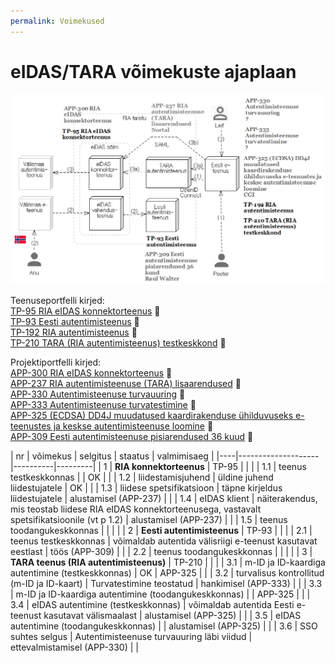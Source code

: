 ```yaml
---
permalink: Voimekused
---
```


# eIDAS/TARA võimekuste ajaplaan

<img src='img/PLAAN-1.PNG' style='width: 800px;'>

Teenuseportfelli kirjed:<br>
[TP-95 RIA eIDAS konnektorteenus](https://jira.ria.ee/projects/TP/issues/TP-95) &#128273;<br>
[TP-93 Eesti autentimisteenus](https://jira.ria.ee/projects/TP/issues/TP-93) &#128273;<br>
[TP-192 RIA autentimisteenus](https://jira.ria.ee/projects/TP/issues/TP-192) &#128273;<br>
[TP-210 TARA (RIA autentimisteenus) testkeskkond](https://jira.ria.ee/projects/TP/issues/TP-210) &#128273;<br>

Projektiportfelli kirjed:<br>
[APP-300 RIA eIDAS konnektorteenus](https://jira.ria.ee/browse/APP-300) &#128273;<br>
[APP-237 RIA autentimisteenuse (TARA) lisaarendused](https://jira.ria.ee/browse/APP-237) &#128273;<br>
[APP-330  Autentimisteenuse turvauuring](https://jira.ria.ee/browse/APP-330) &#128273;<br>
[APP-333 Autentimisteenuse turvatestimine](https://jira.ria.ee/browse/APP-333) &#128273;<br>
[APP-325 (ECDSA) DD4J muudatused kaardirakenduse ühilduvuseks e-teenustes ja keskse autentimisteenuse loomine](https://jira.ria.ee/browse/APP-325) &#128273;<br>
[APP-309 Eesti autentimisteenuse pisiarendused 36 kuud](https://jira.ria.ee/browse/APP-309) &#128273;

| nr | võimekus | selgitus | staatus | valmimisaeg |
|----|--------------------|----------|---------|
| 1  | __RIA konnektorteenus__ | TP-95 |         |    |
| 1.1  | teenus testkeskkonnas |       | OK |    |
| 1.2  | liidestamisjuhend | üldine juhend liidestujatele  | OK  |    |
| 1.3  | liidese spetsifikatsioon | täpne kirjeldus liidestujatele | alustamisel (APP-237) |    |
| 1.4  | eIDAS klient            | näiterakendus, mis teostab liidese RIA eIDAS konnektorteenusega, vastavalt spetsifikatsioonile (vt p 1.2) | alustamisel (APP-237) |    |
| 1.5  | teenus toodangukeskkonnas |     |    |    |
| 2    | __Eesti autentimisteenus__ | TP-93 |     |    |
| 2.1  | teenus testkeskkonnas   | võimaldab autentida välisriigi e-teenust kasutavat eestlast | töös (APP-309) |    |
| 2.2  | teenus toodangukeskkonnas |   |     |    |
| 3    | __TARA teenus (RIA autentimisteenus)__ | TP-210 |  |    |
| 3.1  | m-ID ja ID-kaardiga autentimine (testkeskkonnas) | OK  | APP-325 |    |
| 3.2  | turvalisus kontrollitud (m-ID ja ID-kaart) | Turvatestimine teostatud | hankimisel (APP-333) |    |
| 3.3  | m-ID ja ID-kaardiga autentimine (toodangukeskkonnas) |   | APP-325 |    |
| 3.4  | eIDAS autentimine (testkeskkonnas) | võimaldab autentida Eesti e-teenust kasutavat välismaalast | alustamisel (APP-325) |    |
| 3.5  | eIDAS autentimine (toodangukeskkonnas) |   | alustamisel (APP-325) |    |
| 3.6  | SSO suhtes selgus | Autentimisteenuse turvauuring läbi viidud | ettevalmistamisel (APP-330) |    |
